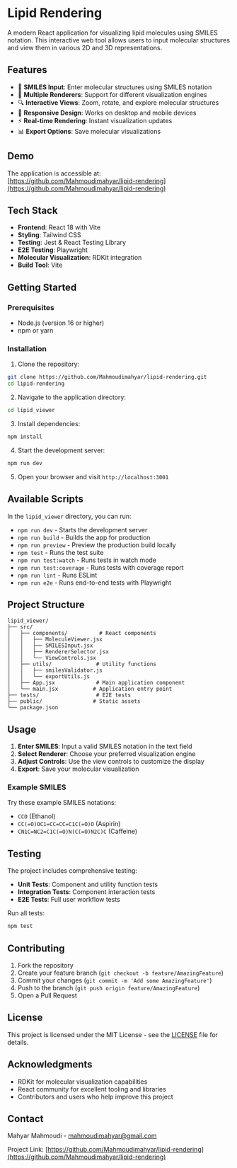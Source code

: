 # Lipid Rendering

A modern React application for visualizing lipid molecules using SMILES notation. This interactive web tool allows users to input molecular structures and view them in various 2D and 3D representations.

## Features

- 🧪 **SMILES Input**: Enter molecular structures using SMILES notation
- 🎨 **Multiple Renderers**: Support for different visualization engines
- 🔍 **Interactive Views**: Zoom, rotate, and explore molecular structures
- 📱 **Responsive Design**: Works on desktop and mobile devices
- ⚡ **Real-time Rendering**: Instant visualization updates
- 📊 **Export Options**: Save molecular visualizations

## Demo

The application is accessible at: [https://github.com/Mahmoudimahyar/lipid-rendering](https://github.com/Mahmoudimahyar/lipid-rendering)

## Tech Stack

- **Frontend**: React 18 with Vite
- **Styling**: Tailwind CSS
- **Testing**: Jest & React Testing Library
- **E2E Testing**: Playwright
- **Molecular Visualization**: RDKit integration
- **Build Tool**: Vite

## Getting Started

### Prerequisites

- Node.js (version 16 or higher)
- npm or yarn

### Installation

1. Clone the repository:
```bash
git clone https://github.com/Mahmoudimahyar/lipid-rendering.git
cd lipid-rendering
```

2. Navigate to the application directory:
```bash
cd lipid_viewer
```

3. Install dependencies:
```bash
npm install
```

4. Start the development server:
```bash
npm run dev
```

5. Open your browser and visit `http://localhost:3001`

## Available Scripts

In the `lipid_viewer` directory, you can run:

- `npm run dev` - Starts the development server
- `npm run build` - Builds the app for production
- `npm run preview` - Preview the production build locally
- `npm test` - Runs the test suite
- `npm run test:watch` - Runs tests in watch mode
- `npm run test:coverage` - Runs tests with coverage report
- `npm run lint` - Runs ESLint
- `npm run e2e` - Runs end-to-end tests with Playwright

## Project Structure

```
lipid_viewer/
├── src/
│   ├── components/          # React components
│   │   ├── MoleculeViewer.jsx
│   │   ├── SMILESInput.jsx
│   │   ├── RendererSelector.jsx
│   │   └── ViewControls.jsx
│   ├── utils/              # Utility functions
│   │   ├── smilesValidator.js
│   │   └── exportUtils.js
│   ├── App.jsx             # Main application component
│   └── main.jsx           # Application entry point
├── tests/                  # E2E tests
├── public/                # Static assets
└── package.json
```

## Usage

1. **Enter SMILES**: Input a valid SMILES notation in the text field
2. **Select Renderer**: Choose your preferred visualization engine
3. **Adjust Controls**: Use the view controls to customize the display
4. **Export**: Save your molecular visualization

### Example SMILES

Try these example SMILES notations:
- `CCO` (Ethanol)
- `CC(=O)OC1=CC=CC=C1C(=O)O` (Aspirin)
- `CN1C=NC2=C1C(=O)N(C(=O)N2C)C` (Caffeine)

## Testing

The project includes comprehensive testing:

- **Unit Tests**: Component and utility function tests
- **Integration Tests**: Component interaction tests
- **E2E Tests**: Full user workflow tests

Run all tests:
```bash
npm test
```

## Contributing

1. Fork the repository
2. Create your feature branch (`git checkout -b feature/AmazingFeature`)
3. Commit your changes (`git commit -m 'Add some AmazingFeature'`)
4. Push to the branch (`git push origin feature/AmazingFeature`)
5. Open a Pull Request

## License

This project is licensed under the MIT License - see the [LICENSE](LICENSE) file for details.

## Acknowledgments

- RDKit for molecular visualization capabilities
- React community for excellent tooling and libraries
- Contributors and users who help improve this project

## Contact

Mahyar Mahmoudi - mahmoudimahyar@gmail.com

Project Link: [https://github.com/Mahmoudimahyar/lipid-rendering](https://github.com/Mahmoudimahyar/lipid-rendering) 